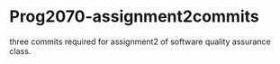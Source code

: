 # Prog2070-assignment2commits
three commits required for assignment2 of software quality assurance class.
